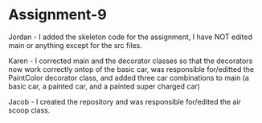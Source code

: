 # Assignment-9
Jordan - I added the skeleton code for the assignment, I have NOT edited main or anything except for the src files.

Karen - I corrected main and the decorator classes so that the decorators now work correctly ontop of the basic car, was responsible for/editted the PaintColor decorator class, and added three car combinations to main (a basic car, a painted car, and a painted super charged car)

Jacob - I created the repository and was responsible for/edited the air scoop class.
